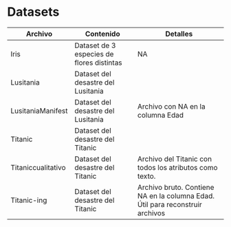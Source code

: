 # Datasets

| Archivo             | Contenido | Detalles |
| ------------------- | --------- | -------- |
| Iris                | Dataset de 3 especies de flores distintas | NA |
| Lusitania           | Dataset del desastre del Lusitania | |
| LusitaniaManifest   | Dataset del desastre del Lusitania | Archivo con NA en la columna Edad |
| Titanic             | Dataset del desastre del Titanic | |
| Titaniccualitativo  | Dataset del desastre del Titanic | Archivo del Titanic con todos los atributos como texto. |
| Titanic-ing         | Dataset del desastre del Titanic | Archivo bruto. Contiene NA en la columna Edad. Útil para reconstruir archivos |
